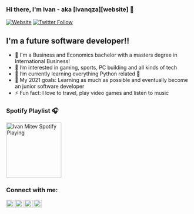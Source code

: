 ### Hi there, I'm Ivan - aka [Ivanqza][website] 👋

[![Website](https://img.shields.io/website?label=Instagram&style=for-the-badge&url=https%3A%2F%2FIvanqza)](https://www.instagram.com/ivanqza/)
[![Twitter Follow](https://img.shields.io/twitter/follow/Ivanqza?color=1DA1F2&logo=twitter&style=for-the-badge)](https://twitter.com/intent/follow?original_referer=https%3A%2F%2Fgithub.com%2Fivanqza&screen_name=ivanqza)

## I'm a future software developer!!

- 🔭 I'm a Business and Economics bachelor with a masters degree in International Business!
- 👀 I’m interested in gaming, sports, PC building and all kinds of tech
- 🌱 I’m currently learning everything Python related 🤣
- 🥅 My 2021 goals: Learning as much as possible and eventually become an junior software developer
- ⚡ Fun fact: I love to travel, play video games and listen to music

### Spotify Playlist 🎧

[<img src="https://e7.pngegg.com/pngimages/420/432/png-clipart-spotify-logo-spotify-computer-icons-podcast-music-apps-miscellaneous-angle.png" alt="Ivan Mitev Spotify Playing" width="150" />](https://open.spotify.com/user/ivanqza?si=7d3bae34d2824b56)

### Connect with me:

[<img align="left" alt="ivanqza | YouTube" width="22px" src="https://cdn.jsdelivr.net/npm/simple-icons@v3/icons/youtube.svg" />][youtube]
[<img align="left" alt="ivanqza | Twitter" width="22px" src="https://cdn.jsdelivr.net/npm/simple-icons@v3/icons/twitter.svg" />][twitter]
[<img align="left" alt="ivanqza | LinkedIn" width="22px" src="https://cdn.jsdelivr.net/npm/simple-icons@v3/icons/linkedin.svg" />][linkedin]
[<img align="left" alt="ivanqza | Instagram" width="22px" src="https://cdn.jsdelivr.net/npm/simple-icons@v3/icons/instagram.svg" />][instagram]

<br />

[twitter]: https://twitter.com/ivanqza
[youtube]: https://www.youtube.com/user/TheSaint1995
[instagram]: https://instagram.com/ivanqza
[linkedin]: https://www.linkedin.com/in/ivandmitev/
